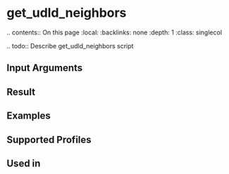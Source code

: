 

# get_udld_neighbors

.. contents:: On this page
    :local:
    :backlinks: none
    :depth: 1
    :class: singlecol

.. todo::
    Describe get_udld_neighbors script

Input Arguments
---------------

Result
------

Examples
--------

Supported Profiles
------------------

Used in
-------
